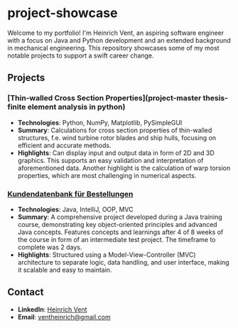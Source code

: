 # project-showcase
Welcome to my portfolio! I'm Heinrich Vent, an aspiring software engineer with a focus on Java and Python development and an extended background in mechanical engineering. This repository showcases some of my most notable projects to support a swift career change.

## Projects

### [Thin-walled Cross Section Properties](project-master thesis-finite element analysis in python)
- **Technologies**: Python, NumPy, Matplotlib, PySimpleGUI
- **Summary**: Calculations for cross section properties of thin-walled structures, f.e. wind turbine rotor blades and ship hulls, focusing on efficient and accurate methods.
- **Highlights**: Can display input and output data in form of 2D and 3D graphics. This supports an easy validation and interpretation of aforementioned data. Another highlight is the calculation of warp torsion properties, which are most challenging in numerical aspects.

### [Kundendatenbank für Bestellungen](project-alfatraining-java-course)
- **Technologies**: Java, IntelliJ, OOP, MVC
- **Summary**: A comprehensive project developed during a Java training course, demonstrating key object-oriented principles and advanced Java concepts. Features
concepts and learnings after 4 of 8 weeks of the course in form of an intermediate test project. The timeframe to complete was 2 days.
- **Highlights**: Structured using a Model-View-Controller (MVC) architecture to separate logic, data handling, and user interface, making it scalable and easy to maintain.

## Contact
- **LinkedIn**: [Heinrich Vent](https://www.linkedin.com/in/heinrich-vent-231a88266/)
- **Email**: [ventheinrich@gmail.com](mailto:ventheinrich@gmail.com)
